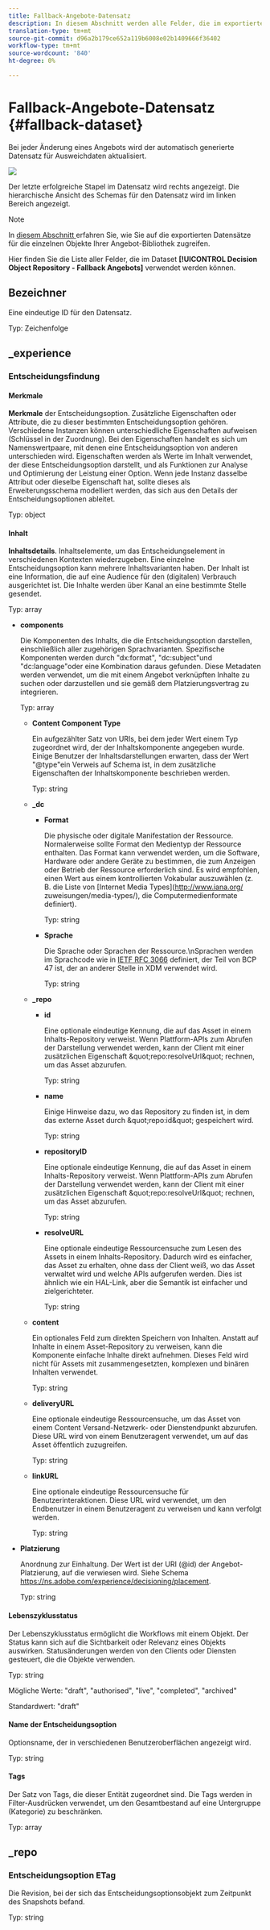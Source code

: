 ```yaml
---
title: Fallback-Angebote-Datensatz
description: In diesem Abschnitt werden alle Felder, die im exportierten Datensatz für Fallback-Angebot verwendet werden, Liste.
translation-type: tm+mt
source-git-commit: d96a2b179ce652a119b6008e02b1409666f36402
workflow-type: tm+mt
source-wordcount: '840'
ht-degree: 0%

---
```


# Fallback-Angebote-Datensatz {#fallback-dataset}

Bei jeder Änderung eines Angebots wird der automatisch generierte Datensatz für Ausweichdaten aktualisiert.

![](../assets/dataset-fallback.png)

Der letzte erfolgreiche Stapel im Datensatz wird rechts angezeigt. Die hierarchische Ansicht des Schemas für den Datensatz wird im linken Bereich angezeigt.

>[!NOTE]
>
>In [diesem Abschnitt ](../export-catalog/access-dataset.md) erfahren Sie, wie Sie auf die exportierten Datensätze für die einzelnen Objekte Ihrer Angebot-Bibliothek zugreifen.

Hier finden Sie die Liste aller Felder, die im Dataset **[!UICONTROL Decision Object Repository - Fallback Angebots]** verwendet werden können.

## Bezeichner

Eine eindeutige ID für den Datensatz.

Typ: Zeichenfolge

## _experience

### Entscheidungsfindung

#### Merkmale

**Merkmale** der Entscheidungsoption. Zusätzliche Eigenschaften oder Attribute, die zu dieser bestimmten Entscheidungsoption gehören. Verschiedene Instanzen können unterschiedliche Eigenschaften aufweisen (Schlüssel in der Zuordnung). Bei den Eigenschaften handelt es sich um Namenswertpaare, mit denen eine Entscheidungsoption von anderen unterschieden wird. Eigenschaften werden als Werte im Inhalt verwendet, der diese Entscheidungsoption darstellt, und als Funktionen zur Analyse und Optimierung der Leistung einer Option. Wenn jede Instanz dasselbe Attribut oder dieselbe Eigenschaft hat, sollte dieses als Erweiterungsschema modelliert werden, das sich aus den Details der Entscheidungsoptionen ableitet.

Typ: object

<!--Field under Characteristics without title = additionalProperties? Desc = Value of the property. Type: string-->

#### Inhalt

**Inhaltsdetails**. Inhaltselemente, um das Entscheidungselement in verschiedenen Kontexten wiederzugeben. Eine einzelne Entscheidungsoption kann mehrere Inhaltsvarianten haben. Der Inhalt ist eine Information, die auf eine Audience für den (digitalen) Verbrauch ausgerichtet ist. Die Inhalte werden über Kanal an eine bestimmte Stelle gesendet.

Typ: array

* **components**

   Die Komponenten des Inhalts, die die Entscheidungsoption darstellen, einschließlich aller zugehörigen Sprachvarianten. Spezifische Komponenten werden durch &quot;dx:format&quot;, &quot;dc:subject&quot;und &quot;dc:language&quot;oder eine Kombination daraus gefunden. Diese Metadaten werden verwendet, um die mit einem Angebot verknüpften Inhalte zu suchen oder darzustellen und sie gemäß dem Platzierungsvertrag zu integrieren.

   Typ: array

   * **Content Component Type**

      Ein aufgezählter Satz von URIs, bei dem jeder Wert einem Typ zugeordnet wird, der der Inhaltskomponente angegeben wurde. Einige Benutzer der Inhaltsdarstellungen erwarten, dass der Wert &quot;@type&quot;ein Verweis auf Schema ist, in dem zusätzliche Eigenschaften der Inhaltskomponente beschrieben werden.

      Typ: string

   * **_dc**

      * **Format**

         Die physische oder digitale Manifestation der Ressource. Normalerweise sollte Format den Medientyp der Ressource enthalten. Das Format kann verwendet werden, um die Software, Hardware oder andere Geräte zu bestimmen, die zum Anzeigen oder Betrieb der Ressource erforderlich sind. Es wird empfohlen, einen Wert aus einem kontrollierten Vokabular auszuwählen (z. B. die Liste von [Internet Media Types](http://www.iana.org/ zuweisungen/media-types/), die Computermedienformate definiert).

         Typ: string

      * **Sprache**

         Die Sprache oder Sprachen der Ressource.\nSprachen werden im Sprachcode wie in [IETF RFC 3066](https://www.ietf.org/rfc/rfc3066.txt) definiert, der Teil von BCP 47 ist, der an anderer Stelle in XDM verwendet wird.

         Typ: string
   * **_repo**

      * **id**

         Eine optionale eindeutige Kennung, die auf das Asset in einem Inhalts-Repository verweist. Wenn Plattform-APIs zum Abrufen der Darstellung verwendet werden, kann der Client mit einer zusätzlichen Eigenschaft \&quot;repo:resolveUrl\&quot; rechnen, um das Asset abzurufen.

         Typ: string

      * **name**

         Einige Hinweise dazu, wo das Repository zu finden ist, in dem das externe Asset durch \&quot;repo:id\&quot; gespeichert wird.

         Typ: string

      * **repositoryID**

         Eine optionale eindeutige Kennung, die auf das Asset in einem Inhalts-Repository verweist. Wenn Plattform-APIs zum Abrufen der Darstellung verwendet werden, kann der Client mit einer zusätzlichen Eigenschaft \&quot;repo:resolveUrl\&quot; rechnen, um das Asset abzurufen.

         Typ: string

      * **resolveURL**

         Eine optionale eindeutige Ressourcensuche zum Lesen des Assets in einem Inhalts-Repository. Dadurch wird es einfacher, das Asset zu erhalten, ohne dass der Client weiß, wo das Asset verwaltet wird und welche APIs aufgerufen werden. Dies ist ähnlich wie ein HAL-Link, aber die Semantik ist einfacher und zielgerichteter.

         Typ: string
   * **content**

      Ein optionales Feld zum direkten Speichern von Inhalten. Anstatt auf Inhalte in einem Asset-Repository zu verweisen, kann die Komponente einfache Inhalte direkt aufnehmen. Dieses Feld wird nicht für Assets mit zusammengesetzten, komplexen und binären Inhalten verwendet.

      Typ: string

   * **deliveryURL**

      Eine optionale eindeutige Ressourcensuche, um das Asset von einem Content Versand-Netzwerk- oder Dienstendpunkt abzurufen. Diese URL wird von einem Benutzeragent verwendet, um auf das Asset öffentlich zuzugreifen.

      Typ: string

   * **linkURL**

      Eine optionale eindeutige Ressourcensuche für Benutzerinteraktionen. Diese URL wird verwendet, um den Endbenutzer in einem Benutzeragent zu verweisen und kann verfolgt werden.

      Typ: string



* **Platzierung**

   Anordnung zur Einhaltung. Der Wert ist der URI (@id) der Angebot-Platzierung, auf die verwiesen wird. Siehe Schema https://ns.adobe.com/experience/decisioning/placement.

   Typ: string



#### Lebenszyklusstatus

Der Lebenszyklusstatus ermöglicht die Workflows mit einem Objekt. Der Status kann sich auf die Sichtbarkeit oder Relevanz eines Objekts auswirken. Statusänderungen werden von den Clients oder Diensten gesteuert, die die Objekte verwenden.

Typ: string

Mögliche Werte: &quot;draft&quot;, &quot;authorised&quot;, &quot;live&quot;, &quot;completed&quot;, &quot;archived&quot;

Standardwert: &quot;draft&quot;

#### Name der Entscheidungsoption

Optionsname, der in verschiedenen Benutzeroberflächen angezeigt wird.

Typ: string

#### Tags

Der Satz von Tags, die dieser Entität zugeordnet sind. Die Tags werden in Filter-Ausdrücken verwendet, um den Gesamtbestand auf eine Untergruppe (Kategorie) zu beschränken.

Typ: array

## _repo

### Entscheidungsoption ETag

Die Revision, bei der sich das Entscheidungsoptionsobjekt zum Zeitpunkt des Snapshots befand.

Typ: string
